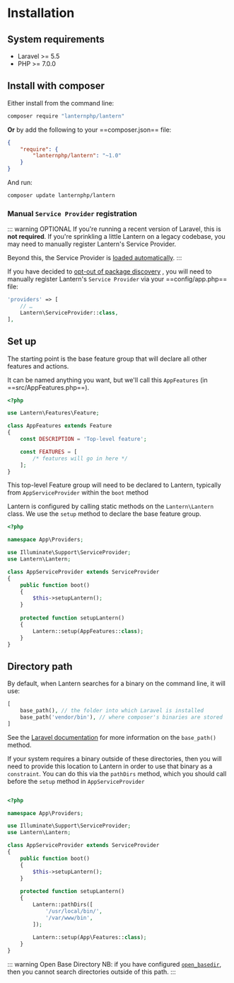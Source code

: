 # Installation

## System requirements

- Laravel >= 5.5
- PHP >= 7.0.0

## Install with composer

Either install from the command line:

``` bash
composer require "lanternphp/lantern"
```

**Or** by add the following to your ==composer.json== file:

```json
{
    "require": {
        "lanternphp/lantern": "~1.0"
    }
}
```

And run:

```bash
composer update lanternphp/lantern
```


### Manual `Service Provider` registration

::: warning OPTIONAL
If you're running a recent version of Laravel, this is **not required**.
If you're sprinkling a little Lantern on a legacy codebase, you may need to manually register
Lantern's Service Provider.

Beyond this, the Service Provider is [loaded automatically](https://laravel.com/docs/5.5/packages#package-discovery).
:::

If you have decided to [opt-out of package discovery](https://laravel.com/docs/5.5/packages#package-discovery) , you will need to manually register Lantern's `Service Provider` 
via your ==config/app.php== file:

```php
'providers' => [
    // …
    Lantern\ServiceProvider::class,
],
```


## Set up

The starting point is the base feature group that will declare all other features and actions.

It can be named anything you want, but we'll call this `AppFeatures` (in ==src/AppFeatures.php==).

``` php
<?php 

use Lantern\Features\Feature;

class AppFeatures extends Feature
{
    const DESCRIPTION = 'Top-level feature';

    const FEATURES = [
        /* features will go in here */
    ];
}
```

This top-level Feature group will need to be declared to Lantern, typically from `AppServiceProvider` within the `boot` method

Lantern is configured by calling static methods on the `Lantern\Lantern` class. We use the `setup` method to declare the base feature group.

``` php
<?php

namespace App\Providers;

use Illuminate\Support\ServiceProvider;
use Lantern\Lantern;

class AppServiceProvider extends ServiceProvider
{
    public function boot()
    {
        $this->setupLantern();
    }
    
    protected function setupLantern()
    {
        Lantern::setup(AppFeatures::class);
    }
}
```

## Directory path

By default, when Lantern searches for a binary on the command line, it will use:

``` php 
[
    base_path(), // the folder into which Laravel is installed
    base_path('vendor/bin'), // where composer's binaries are stored 
]
```

See the [Laravel documentation](https://laravel.com/docs/master/helpers#method-base-path) for more information on the `base_path()` method.

If your system requires a binary outside of these directories, then you will need to provide this location to Lantern in order to use that binary as a `constraint`. You can do this via the `pathDirs` method, which you should call before the `setup` method in `AppServiceProvider`

``` php 

<?php

namespace App\Providers;

use Illuminate\Support\ServiceProvider;
use Lantern\Lantern;

class AppServiceProvider extends ServiceProvider
{
    public function boot()
    {
        $this->setupLantern();
    }
    
    protected function setupLantern()
    {
        Lantern::pathDirs([
            '/usr/local/bin/',
            '/var/www/bin',
        ]);
        
        Lantern::setup(App\Features::class);
    }
}

```

::: warning Open Base Directory
NB: if you have configured [`open_basedir`](https://www.php.net/manual/en/ini.core.php#ini.open-basedir), then you cannot search directories outside of this path.
:::
